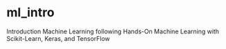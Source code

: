# ml_intro
Introduction Machine Learning following Hands-On Machine Learning with Scikit-Learn, Keras, and TensorFlow
